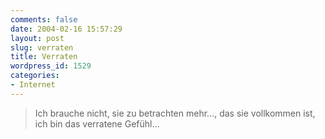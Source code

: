 ```yaml
---
comments: false
date: 2004-02-16 15:57:29
layout: post
slug: verraten
title: Verraten
wordpress_id: 1529
categories:
- Internet
---
```


> Ich brauche nicht, sie zu betrachten mehr…, das sie vollkommen ist, ich bin das verratene Gefühl…




 

